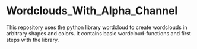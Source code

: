 # Wordclouds_With_Alpha_Channel

This repository uses the python library wordcloud to create wordclouds in arbitrary shapes and colors.
It contains basic wordcloud-functions and first steps with the library.
